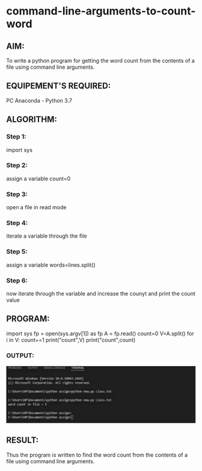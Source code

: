 # command-line-arguments-to-count-word
## AIM:
To write a python program for getting the word count from the contents of a file using command line arguments.
## EQUIPEMENT'S REQUIRED: 
PC
Anaconda - Python 3.7
## ALGORITHM: 
### Step 1:
import sys
### Step 2: 
 assign a variable count=0
### Step 3: 
open a file in read mode
### Step 4:  
iterate a variable through the file
### Step 5: 
assign a variable words=lines.split()
### Step 6: 
now iterate through the variable and increase the counyt and print the count value
## PROGRAM:
import sys fp = open(sys.argv[1]) as fp A = fp.read() count=0 V=A.split() for i in V: count+=1 print("count",V) print("count",count)
### OUTPUT:
![output](https://github.com/VINUTHNA-2004/command-line-arguments-to-count-word/blob/main/co.PNG?raw=true)


## RESULT:
Thus the program is written to find the word count from the contents of a file using command line arguments.
